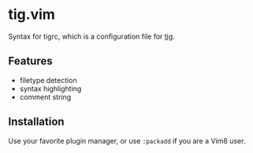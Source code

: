 # tig.vim

Syntax for tigrc, which is a configuration file for [tig](https://github.com/jonas/tig).

## Features

- filetype detection
- syntax highlighting
- comment string

## Installation

Use your favorite plugin manager, or use `:packadd` if you are a Vim8 user.
